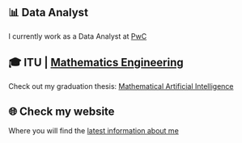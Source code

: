 ## 📊 Data Analyst
I currently work as a Data Analyst at [PwC](https://www.pwc.com)
## 🎓 ITU | [Mathematics Engineering](https://matmuh.itu.edu.tr/en)
Check out my graduation thesis: [Mathematical Artificial Intelligence](http://www.cagrigokpunar.xyz/thesis)
## 🌐 Check my website
Where you will find the [latest information about me](https://www.cagrigokpunar.xyz)

<!---
mpospirit/mpospirit is a ✨ special ✨ repository because its `README.md` (this file) appears on your GitHub profile.
You can click the Preview link to take a look at your changes.
--->
